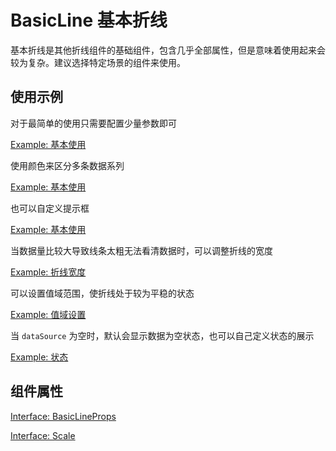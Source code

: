 # BasicLine 基本折线

基本折线是其他折线组件的基础组件，包含几乎全部属性，但是意味着使用起来会较为复杂。建议选择特定场景的组件来使用。

## 使用示例

对于最简单的使用只需要配置少量参数即可

[Example: 基本使用](./_example/SimpleLine.jsx)

使用颜色来区分多条数据系列

[Example: 基本使用](./_example/MultipleLine.jsx)

也可以自定义提示框

[Example: 基本使用](./_example/Tooltip.jsx)

当数据量比较大导致线条太粗无法看清数据时，可以调整折线的宽度

[Example: 折线宽度](./_example/LineWidth.jsx)

可以设置值域范围，使折线处于较为平稳的状态

[Example: 值域设置](./_example/Domain.jsx)

当 `dataSource` 为空时，默认会显示数据为空状态，也可以自己定义状态的展示

[Example: 状态](./_example/Status.jsx)

## 组件属性

[Interface: BasicLineProps](./BasicLine.tsx)

[Interface: Scale](../_chart/type/chart.ts)